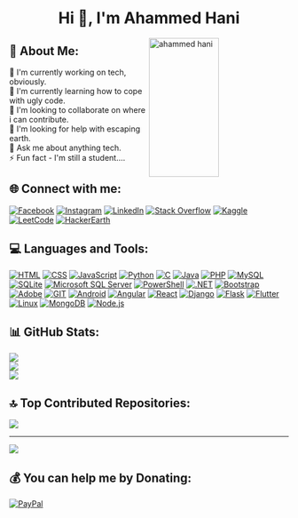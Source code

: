 <h1 align="center">Hi 👋, I'm Ahammed Hani</h1>

<p><img align="right" src="https://github.com/Adam-pw/Adam-pw/blob/main/animation_500_kxa883sd.gif" alt="ahammed hani" height="250" width="50%" /></p>

## 💫 About Me:
🔭 I'm currently working on tech, obviously.<br>
🌱 I'm currently learning how to cope with ugly code.<br>
👯 I'm looking to collaborate on where i can contribute.<br>
🤝 I'm looking for help with escaping earth.<br>
💬 Ask me about anything tech.<br>
⚡ Fun fact - I'm still a student....





## 🌐 Connect with me:
[![Facebook](https://img.shields.io/badge/Facebook-%231877F2.svg?logo=Facebook&logoColor=white)](https://m.facebook.com/ahammedhani1/) [![Instagram](https://img.shields.io/badge/Instagram-%23E4405F.svg?logo=Instagram&logoColor=white)](https://www.instagram.com/ahammedhani/) [![LinkedIn](https://img.shields.io/badge/LinkedIn-%230077B5.svg?logo=LinkedIn&logoColor=white)](https://linkedin.com/in/ahammedhani/) [![Stack Overflow](https://img.shields.io/badge/Stack%20Overflow-%23FE7A16.svg?logo=Stack%20Overflow&logoColor=white)](https://stackoverflow.com/users/19871190/ahammed-hani) [![Kaggle](https://img.shields.io/badge/Kaggle-%2320BEFF.svg?logo=Kaggle&logoColor=white)](https://www.kaggle.com/ahammedhani) [![LeetCode](https://img.shields.io/badge/LeetCode-%23FFA116.svg?logo=LeetCode&logoColor=white)](https://leetcode.com/ahammedhani/) [![HackerEarth](https://img.shields.io/badge/HackerEarth-%232C3454.svg?logo=HackerEarth&logoColor=white)](https://www.hackerearth.com/@haniahammed7)




## 💻 Languages and Tools:
[![HTML](https://img.shields.io/badge/HTML-%23E34F26.svg?style=flat-square&logo=html5&logoColor=white)](https://developer.mozilla.org/en-US/docs/Web/HTML)
[![CSS](https://img.shields.io/badge/CSS-%231572B6.svg?style=flat-square&logo=css3&logoColor=white)](https://www.w3.org/Style/CSS/Overview.en.html)
[![JavaScript](https://img.shields.io/badge/javascript-%23323330.svg?style=flat-square&logo=javascript&logoColor=%23F7DF1E)](https://developer.mozilla.org/en-US/docs/Web/JavaScript)
[![Python](https://img.shields.io/badge/python-3670A0?style=flat-square&logo=python&logoColor=ffdd54)](https://www.python.org/)
[![C](https://img.shields.io/badge/C-%23A8B9CC.svg?style=flat-square&logo=c&logoColor=white)](https://en.wikipedia.org/wiki/C_(programming_language))
[![Java](https://img.shields.io/badge/java-%23ED8B00.svg?style=flat-square&logo=java&logoColor=white)](https://www.java.com/)
[![PHP](https://img.shields.io/badge/php-%23777BB4.svg?style=flat-square&logo=php&logoColor=white)](https://www.php.net/)
[![MySQL](https://img.shields.io/badge/mysql-%2300000f.svg?style=flat-square&logo=mysql&logoColor=white)](https://www.mysql.com/)
[![SQLite](https://img.shields.io/badge/sqlite-%2307405e.svg?style=flat-square&logo=sqlite&logoColor=white)](https://www.sqlite.org/)
[![Microsoft SQL Server](https://img.shields.io/badge/Microsoft%20SQL%20Server-CC2927?style=flat-square&logo=microsoft%20sql%20server&logoColor=white)](https://www.microsoft.com/en-us/sql-server)
[![PowerShell](https://img.shields.io/badge/PowerShell-%235391FE.svg?style=flat-square&logo=powershell&logoColor=white)](https://docs.microsoft.com/en-us/powershell/)
[![.NET](https://img.shields.io/badge/.NET-5C2D91?style=flat-square&logo=.net&logoColor=white)](https://dotnet.microsoft.com/)
[![Bootstrap](https://img.shields.io/badge/bootstrap-%238511FA.svg?style=flat-square&logo=bootstrap&logoColor=white)](https://getbootstrap.com/)
[![Adobe](https://img.shields.io/badge/adobe-%23FF0000.svg?style=flat-square&logo=adobe&logoColor=white)](https://www.adobe.com/)
[![GIT](https://img.shields.io/badge/Git-fc6d26?style=flat-square&logo=git&logoColor=white)](https://git-scm.com/)
[![Android](https://img.shields.io/badge/Android-%233DDC84.svg?style=flat-square&logo=android&logoColor=white)](https://developer.android.com/)
[![Angular](https://img.shields.io/badge/Angular-%23DD0031.svg?style=flat-square&logo=angular&logoColor=white)](https://angular.io/)
[![React](https://img.shields.io/badge/React-%2361DAFB.svg?style=flat-square&logo=react&logoColor=white)](https://reactjs.org/)
[![Django](https://img.shields.io/badge/Django-%23092E20.svg?style=flat-square&logo=django&logoColor=white)](https://www.djangoproject.com/)
[![Flask](https://img.shields.io/badge/Flask-%23000000.svg?style=flat-square&logo=flask&logoColor=white)](https://flask.palletsprojects.com/)
[![Flutter](https://img.shields.io/badge/Flutter-%2302569B.svg?style=flat-square&logo=flutter&logoColor=white)](https://flutter.dev/)
[![Linux](https://img.shields.io/badge/Linux-%23FCC624.svg?style=flat-square&logo=linux&logoColor=white)](https://www.linux.org/)
[![MongoDB](https://img.shields.io/badge/MongoDB-%2347A248.svg?style=flat-square&logo=mongodb&logoColor=white)](https://www.mongodb.com/)
[![Node.js](https://img.shields.io/badge/Node.js-%23339933.svg?style=flat-square&logo=node.js&logoColor=white)](https://nodejs.org/)





## 📊 GitHub Stats:
![](https://github-readme-stats.vercel.app/api?username=ahammedhani&theme=dracula&hide_border=false&include_all_commits=false&count_private=true)<br/>
![](https://github-readme-streak-stats.herokuapp.com/?user=ahammedhani&theme=dracula&hide_border=false)<br/>
![](https://github-readme-stats.vercel.app/api/top-langs/?username=ahammedhani&theme=dracula&hide_border=false&include_all_commits=false&count_private=true&layout=compact)

## 🔝 Top Contributed Repositories:
![](https://github-contributor-stats.vercel.app/api?username=ahammedhani&limit=5&theme=dracula&combine_all_yearly_contributions=true)

----
[![](https://visitcount.itsvg.in/api?id=ahammedhani&icon=7&color=4)](https://visitcount.itsvg.in)

  ## 💰 You can help me by Donating:
  [![PayPal](https://img.shields.io/badge/PayPal-00457C?style=for-the-badge&logo=paypal&logoColor=white)](https://paypal.me/ahammedhani) 

  
<!-- Proudly created with GPRM ( https://gprm.itsvg.in ) -->
